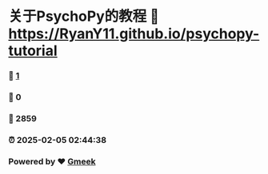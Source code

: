 # 关于PsychoPy的教程 :link: https://RyanY11.github.io/psychopy-tutorial 
### :page_facing_up: [1](https://RyanY11.github.io/psychopy-tutorial/tag.html) 
### :speech_balloon: 0 
### :hibiscus: 2859 
### :alarm_clock: 2025-02-05 02:44:38 
### Powered by :heart: [Gmeek](https://github.com/Meekdai/Gmeek)

